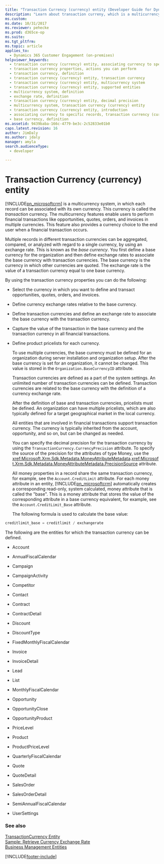```yaml
---
title: "Transaction Currency (currency) entity (Developer Guide for Dynamics 365 Customer Engagement) | MicrosoftDocs"
description: "Learn about transaction curreny, which is a multicurrency feature enabling users to perform financial transactions in multiple currencies. Multiple records in different transaction currencies can be aggregated, compared, or analyzed with regard to a single currency using the base currency."
ms.custom: 
ms.date: 10/31/2017
ms.reviewer: pehecke
ms.prod: d365ce-op
ms.suite: 
ms.tgt_pltfrm: 
ms.topic: article
applies_to: 
  - Dynamics 365 Customer Engagement (on-premises)
helpviewer_keywords: 
  - transaction currency (currency) entity, associating currency to specific records
  - transaction currency properties, actions you can perform
  - transaction currency, definition
  - transaction currency (currency) entity, transaction currency
  - transaction currency (currency) entity, multicurrency system
  - transaction currency (currency) entity, supported entities
  - multicurrency system, definition
  - exchange rate, definition
  - transaction currency (currency) entity, decimal precision
  - multicurrency system, transaction currency (currency) entity
  - transaction currency (currency) entity, introduction
  - associating currency to specific records, transaction currency (currency) entity
  - base currency, definition
ms.assetid: 9439baba-166c-4779-be3c-2c52833e01b0
caps.latest.revision: 16
author: JimDaly
ms.author: jdaly
manager: amyla
search.audienceType: 
  - developer

---
```

# Transaction Currency (currency) entity

[!INCLUDE[pn_microsoftcrm](../includes/pn-microsoftcrm.md)] is a multicurrency system, in which each record can be associated with its own currency. This currency is called the *transaction* currency. The multicurrency features enable users to perform financial transactions like opportunities, quotes, orders, and invoices in multiple currencies. This feature also provides a currency choice to the end user when a financial transaction occurs.  
  
 Multiple records in different transaction currencies can be aggregated, compared, or analyzed with regard to a single currency, by using an exchange rate. This is known as the *base currency*. You first define a base currency for the organization and then define exchange rates to associate the base currency with transaction currencies. The base currency is the currency in which other currencies are quoted. The exchange rate is the value of a transaction currency equal to one base currency.  
  
 By using the transaction currency properties you can do the following:  
  
- Select the currency in which you want to define and transact opportunities, quotes, orders, and invoices.  
  
- Define currency exchange rates relative to the base currency.  
  
- Define transaction currencies and define an exchange rate to associate the base currency with the transaction currency.  
  
- Capture the value of the transaction in the base currency and the transaction currency in all financial transactions.  
  
- Define product pricelists for each currency.  
  
  To use multiple currencies, the base currency must be defined for an organization during server installation and organization setup. After the base currency is set for an organization, it cannot be changed. This value is stored in the `Organization.BaseCurrencyID` attribute.  
  
  Transaction currencies are defined as a part of the system settings. An unlimited number of transaction currencies can be defined. Transaction currencies are related to the base currency with the definition of a currency exchange rate.  
  
  After the definition of base and transaction currencies, pricelists must be defined. An organization can have multiple pricelists, which are also typically defined for a target geographical market in the local currency.  
  
  All entities that are involved in financial transactions support transaction currency. The currency is typically inherited from the account, opportunity, and so on, but can be changed as needed.  
  
  You can specify the decimal precision for the transaction currency by using the `TransactionCurrency.CurrencyPrecision` attribute. To specify the source of the precision for the attributes of type Money, use the <xref:Microsoft.Xrm.Sdk.Metadata.MoneyAttributeMetadata>.<xref:Microsoft.Xrm.Sdk.Metadata.MoneyAttributeMetadata.PrecisionSource> attribute.  
  
  All money properties in a record share the same transaction currency, for example, see the `Account.CreditLimit` attribute. For each money attribute in an entity, [!INCLUDE[pn_microsoftcrm](../includes/pn-microsoftcrm.md)] automatically creates a corresponding read-only, system calculated, money attribute that is called the "base". This is a money attribute that stores the value of the corresponding attribute in a base currency equivalent, for example, see the `Account.CreditLimit_Base` attribute.  
  
  The following formula is used to calculate the base value:  
  
```csharp  
creditlimit_base = creditlimit / exchangerate  
```  
  
 The following are the entities for which the transaction currency can be defined.  
  
-   Account  
  
-   AnnualFiscalCalendar  
  
-   Campaign  
  
-   CampaignActivity  
  
-   Competitor  
  
-   Contact  
  
-   Contract  
  
-   ContractDetail  
  
-   Discount  
  
-   DiscountType  
  
-   FixedMonthlyFiscalCalendar  
  
-   Invoice  
  
-   InvoiceDetail  
  
-   Lead  
  
-   List  
  
-   MonthlyFiscalCalendar  
  
-   Opportunity  
  
-   OpportunityClose  
  
-   OpportunityProduct  
  
-   PriceLevel  
  
-   Product  
  
-   ProductPriceLevel  
  
-   QuarterlyFiscalCalendar  
  
-   Quote  
  
-   QuoteDetail  
  
-   SalesOrder  
  
-   SalesOrderDetail  
  
-   SemiAnnualFiscalCalendar  
  
-   UserSettings  
  
### See also  
 [TransactionCurrency Entity](entities/transactioncurrency.md)   
 [Sample: Retrieve Currency Exchange Rate](sample-retrieve-currency-exchange-rate.md)   
 [Business Management Entities](business-management-entities.md)


[!INCLUDE[footer-include](../../../includes/footer-banner.md)]